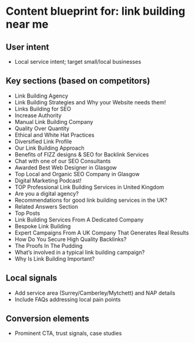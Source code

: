 # Content blueprint for: link building near me

## User intent
- Local service intent; target small/local businesses

## Key sections (based on competitors)
- Link Building Agency
- Link Building Strategies and Why your Website needs them!
- Links Building for SEO
- Increase Authority
- Manual Link Building Company
- Quality Over Quantity
- Ethical and White Hat Practices
- Diversified Link Profile
- Our Link Building Approach
- Benefits of FIZZ designs & SEO for Backlink Services
- Chat with one of our SEO Consultants
- Awarded Best Web Designer in Glasgow
- Top Local and Organic SEO Company in Glasgow
- Digital Marketing Podcast!
- TOP Professional Link Building Services in United Kingdom
- Are you a digital agency?
- Recommendations for good link building services in the UK?
- Related Answers Section
- Top Posts
- Link Building Services From A Dedicated Company
- Bespoke Link Building
- Expert Campaigns From A UK Company That Generates Real Results
- How Do You Secure High Quality Backlinks?
- The Proofs In The Pudding
- What’s involved in a typical link building campaign?
- Why Is Link Building Important?

## Local signals
- Add service area (Surrey/Camberley/Mytchett) and NAP details
- Include FAQs addressing local pain points

## Conversion elements
- Prominent CTA, trust signals, case studies
